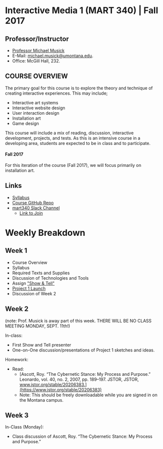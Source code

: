 # Interactive Media 1 (MART 340)  |  Fall 2017


## Professor/Instructor

- [Professor Michael Musick](https://michaelmusick.github.io/teaching)
- E-Mail: [michael.musick@umontana.edu](mailto:michael.musick@umontana.edu).
- Office: McGill Hall, 232.


## COURSE OVERVIEW

The primary goal for this course is to explore the theory and technique of creating interactive experiences. This may include;

- Interactive art systems
- Interactive website design
- User interaction design
- Installation art
- Game design

This course will include a mix of reading, discussion, interactive development, projects, and tests. As this is an intensive course in a developing area, students are expected to be in class and to participate.

#### Fall 2017

For this iteration of the course (Fall 2017), we will focus primarily on installation art.


## Links

- [Syllabus](https://github.com/Montana-Media-Arts/340-fall2017/tree/master/Syllabus.md)
- [Course GitHub Repo](https://github.com/Montana-Media-Arts/340-fall2017)
- [mart340 Slack Channel](https://um-interactive-media.slack.com)
    - [Link to Join](https://join.slack.com/t/um-interactive-media/shared_invite/MjM2MTU0NDE4MTc3LTE1MDQ2NTQxMTctYmIxN2M4ZWIzZA)


# Weekly Breakdown

## Week 1

- Course Overview
- Syllabus
- Required Texts and Supplies
- Discussion of Technologies and Tools
- Assign ["Show & Tell"](https://github.com/Montana-Media-Arts/340-fall2017/ShowAndTell/)
- [Project 1 Launch](https://github.com/Montana-Media-Arts/340-fall2017/Projects/Project_1.md)
- Discussion of Week 2

## Week 2

(note: Prof. Musick is away part of this week. THERE WILL BE NO CLASS MEETING MONDAY, SEPT. 11th!)

In-class:

- First Show and Tell presenter
- One-on-One discussion/presentations of Project 1 sketches and ideas.

Homework:

- Read:
    - [Ascott, Roy. “The Cybernetic Stance: My Process and Purpose.” Leonardo, vol. 40, no. 2, 2007, pp. 189–197. JSTOR, JSTOR, www.jstor.org/stable/20206383.](https://www.jstor.org/stable/20206383)
    - Note: This should be freely downloadable while you are signed in on the Montana campus.


## Week 3

In-Class (Monday):

- Class discussion of Ascott, Roy. “The Cybernetic Stance: My Process and Purpose.”

